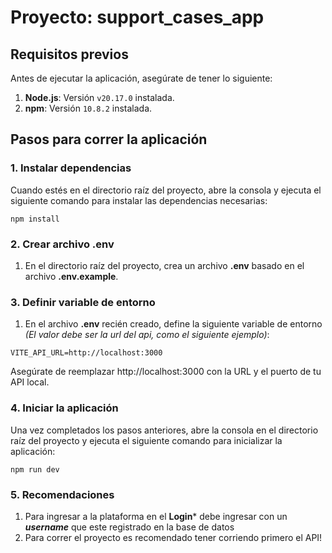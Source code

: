 # Proyecto: support_cases_app

## Requisitos previos

Antes de ejecutar la aplicación, asegúrate de tener lo siguiente:

1. **Node.js**: Versión `v20.17.0` instalada.
2. **npm**: Versión `10.8.2` instalada.

## Pasos para correr la aplicación

### 1. Instalar dependencias

Cuando estés en el directorio raíz del proyecto, abre la consola y ejecuta el siguiente comando para instalar las dependencias necesarias:
```
npm install
```

### 2. Crear archivo .env
1. En el directorio raíz del proyecto, crea un archivo **.env** basado en el archivo **.env.example**.

### 3. Definir variable de entorno
1. En el archivo **.env** recién creado, define la siguiente variable de entorno *(El valor debe ser la url del api, como el siguiente ejemplo)*:
```
VITE_API_URL=http://localhost:3000
```
Asegúrate de reemplazar http://localhost:3000 con la URL y el puerto de tu API local.

### 4. Iniciar la aplicación
Una vez completados los pasos anteriores, abre la consola en el directorio raíz del proyecto y ejecuta el siguiente comando para inicializar la aplicación:
```
npm run dev
```

### 5. Recomendaciones
1. Para ingresar a la plataforma en el **Login*** debe ingresar con un ***username*** que este registrado en la base de datos
1. Para correr el proyecto es recomendado tener corriendo primero el API!